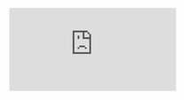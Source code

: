 
![Schematic_PandaPiV2.8.pdf](https://gitee.com/markyue/pandapi_wiki/raw/master/imges/doc/Schematic_PandaPiV2.8.pdf)
